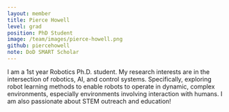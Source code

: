 ```yaml
---
layout: member
title: Pierce Howell
level: grad
position: PhD Student
image: /team/images/pierce-howell.png
github: piercehowell
note: DoD SMART Scholar
---
```




I am a 1st year Robotics Ph.D. student. My research interests are in the intersection of robotics, AI, and control systems. Specifically, exploring robot learning methods to enable robots to operate in dynamic, complex environments, especially environments involving interaction with humans. I am also passionate about STEM outreach and education!
